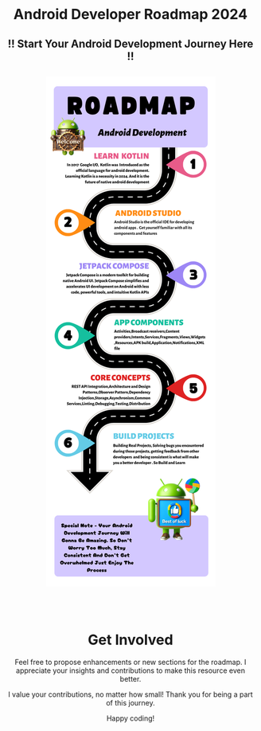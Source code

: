 <br />
<div align="center">
  <h1 align="center">Android Developer Roadmap 2024</h1>
  <h2 align="center">
  !! Start Your Android Development Journey Here !!
  <h2 align="center">
  <img src="Res/AndroidDevelopmentRoadmap2024.png">
</p>
    <br />

# Get Involved

Feel free to propose enhancements or new sections for the roadmap. 
I appreciate your insights and contributions to make this resource 
even better.

I value your contributions, no matter how small! Thank you for 
being a part of this journey.

Happy coding!
    

